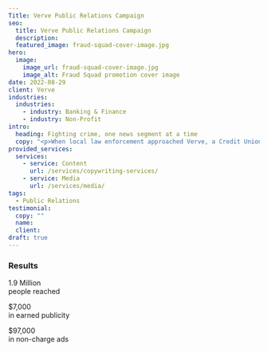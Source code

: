 ```yaml
---
Title: Verve Public Relations Campaign
seo:
  title: Verve Public Relations Campaign
  description:
  featured_image: fraud-squad-cover-image.jpg
hero:
  image:
    image_url: fraud-squad-cover-image.jpg
    image_alt: Fraud Squad promotion cover image
date: 2022-08-29
client: Verve
industries:
  industries:
    - industry: Banking & Finance
    - industry: Non-Profit
intro:
  heading: Fighting crime, one news segment at a time
  copy: "<p>When local law enforcement approached Verve, a Credit Union to join their battle against online scammers, they were all in. But to make a real impact, Verve knew a community collaboration would be essential. As a result, the Fraud Squad was born and Insight Creative joined as public relations and media specialists. Leveraging local connections across Northeast Wisconsin, Insight Creative hoisted Verve’s Fraud Squad further into the spotlight with extensive TV, Radio, print and online coverage.</p>"
provided_services:
  services:
    - service: Content
      url: /services/copywriting-services/
    - service: Media
      url: /services/media/
tags:
  - Public Relations
testimonial:
  copy: ""
  name:
  client:
draft: true
---
```


<div class="wrapper flow">
  <h3>Results</h3>

  <div class="grid-3">
    <p><span class="h3 text-tertiary">1.9 Million</span><br>
    people reached</p>
    <p><span class="h3 text-tertiary">$7,000</span><br>
    in earned publicity</p>
    <p><span class="h3 text-tertiary">$97,000</span><br>
    in non-charge ads</p>
  </div>
</div>
